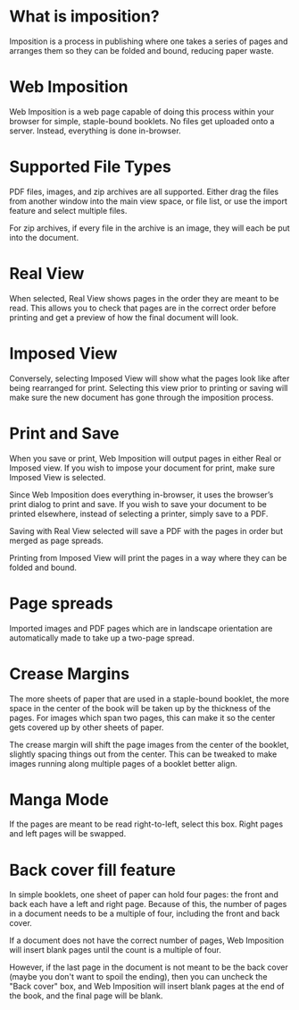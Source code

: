 What is imposition?
===================

Imposition is a process in publishing where one takes a series of pages and arranges them so they can be folded and bound, reducing paper waste.

Web Imposition
==============

Web Imposition is a web page capable of doing this process within your browser for simple, staple-bound booklets. No files get uploaded onto a server. Instead, everything is done in-browser.

Supported File Types
====================

PDF files, images, and zip archives are all supported. Either drag the files from another window into the main view space, or file list, or use the import feature and select multiple files.

For zip archives, if every file in the archive is an image, they will each be put into the document.

Real View
=========

When selected, Real View shows pages in the order they are meant to be read. This allows you to check that pages are in the correct order before printing and get a preview of how the final document will look.

Imposed View
============

Conversely, selecting Imposed View will show what the pages look like after being rearranged for print. Selecting this view prior to printing or saving will make sure the new document has gone through the imposition process.

Print and Save
==============

When you save or print, Web Imposition will output pages in either Real or Imposed view. If you wish to impose your document for print, make sure Imposed View is selected.

Since Web Imposition does everything in-browser, it uses the browser’s print dialog to print and save. If you wish to save your document to be printed elsewhere, instead of selecting a printer, simply save to a PDF.

Saving with Real View selected will save a PDF with the pages in order but merged as page spreads.

Printing from Imposed View will print the pages in a way where they can be folded and bound.

Page spreads
============

Imported images and PDF pages which are in landscape orientation are automatically made to take up a two-page spread.

Crease Margins
==============

The more sheets of paper that are used in a staple-bound booklet, the more space in the center of the book will be taken up by the thickness of the pages. For images which span two pages, this can make it so the center gets covered up by other sheets of paper.

The crease margin will shift the page images from the center of the booklet, slightly spacing things out from the center. This can be tweaked to make images running along multiple pages of a booklet better align.

Manga Mode
==========

If the pages are meant to be read right-to-left, select this box. Right pages and left pages will be swapped.

Back cover fill feature
=======================

In simple booklets, one sheet of paper can hold four pages: the front and back each have a left and right page. Because of this, the number of pages in a document needs to be a multiple of four, including the front and back cover.

If a document does not have the correct number of pages, Web Imposition will insert blank pages until the count is a multiple of four.

However, if the last page in the document is not meant to be the back cover (maybe you don't want to spoil the ending), then you can uncheck the "Back cover" box, and Web Imposition will insert blank pages at the end of the book, and the final page will be blank.

